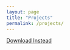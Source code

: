 ```yaml
---
layout: page
title: "Projects"
permalink: /projects/
---
```


<object data="/assets/robert_norris_projects_en_2023_04_18.pdf" width="100%" height="600">
	<p><a href="/assets/robert_norris_projects_en_2023_04_18.pdf">Download Instead</a></p>
</object>
